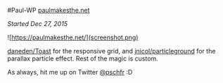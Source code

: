 #Paul-WP [paulmakesthe.net](https://paulmakesthe.net/)

*Started Dec 27, 2015*

![https://paulmakesthe.net/](screenshot.png)

[daneden/Toast](https://github.com/daneden/Toast) for the responsive grid, and [jnicol/particleground](https://github.com/jnicol/particleground) for the parallax particle effect.
Rest of the magic is custom.

As always, hit me up on Twitter [@pschfr](https://twitter.com/pschfr) :D
